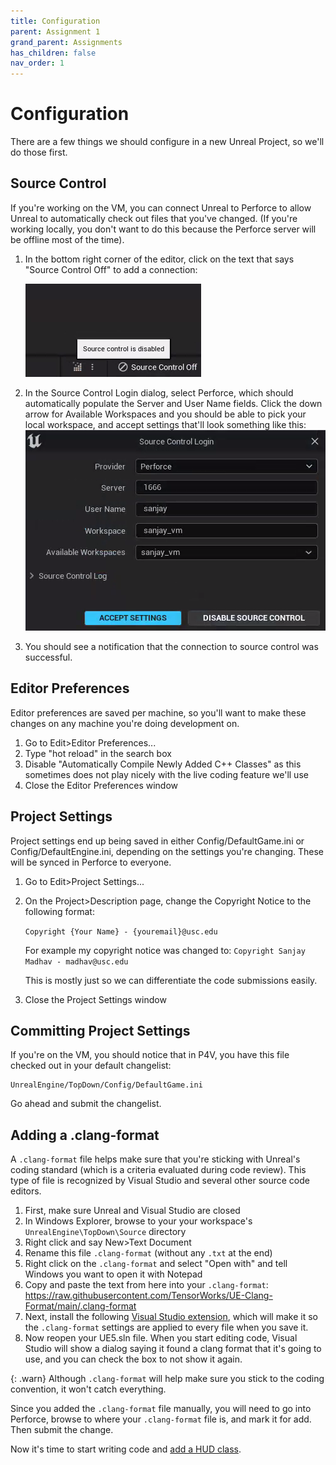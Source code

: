 ```yaml
---
title: Configuration
parent: Assignment 1
grand_parent: Assignments
has_children: false
nav_order: 1
---
```


# Configuration

There are a few things we should configure in a new Unreal Project, so we'll do those first.

## Source Control

If you're working on the VM, you can connect Unreal to Perforce to allow Unreal to automatically check out files that you've changed. (If you're working locally, you don't want to do this because the Perforce server will be offline most of the time).

1. In the bottom right corner of the editor, click on the text that says "Source Control Off" to add a connection:

   ![Source Control Off](images/01/source-control1.png)
2. In the Source Control Login dialog, select Perforce, which should automatically populate the Server and User Name fields. Click the down arrow for Available Workspaces and you should be able to pick your local workspace, and accept settings that'll look something like this:
   ![Source Control Login](images/01/source-control2.png)
3. You should see a notification that the connection to source control was successful.

## Editor Preferences

Editor preferences are saved per machine, so you'll want to make these changes on any machine you're doing development on.

1. Go to Edit>Editor Preferences...
2. Type "hot reload" in the search box
3. Disable "Automatically Compile Newly Added C++ Classes" as this sometimes does not play nicely with the live coding feature we'll use
6. Close the Editor Preferences window

## Project Settings

Project settings end up being saved in either Config/DefaultGame.ini or Config/DefaultEngine.ini, depending on the settings you're changing. These will be synced in Perforce to everyone.

1. Go to Edit>Project Settings...
2. On the Project>Description page, change the Copyright Notice to the following format:
   
   `Copyright {Your Name} - {youremail}@usc.edu`
   
   For example my copyright notice was changed to:
   `Copyright Sanjay Madhav - madhav@usc.edu`
   
   This is mostly just so we can differentiate the code submissions easily.
3. Close the Project Settings window

## Committing Project Settings

If you're on the VM, you should notice that in P4V, you have this file checked out in your default changelist:

```
UnrealEngine/TopDown/Config/DefaultGame.ini
```

Go ahead and submit the changelist.

## Adding a .clang-format

A `.clang-format` file helps make sure that you're sticking with Unreal's coding standard (which is a criteria evaluated during code review). This type of file is recognized by Visual Studio and several other source code editors.

1. First, make sure Unreal and Visual Studio are closed
2. In Windows Explorer, browse to your your workspace's `UnrealEngine\TopDown\Source` directory
3. Right click and say New>Text Document
4. Rename this file `.clang-format` (without any `.txt` at the end)
5. Right click on the `.clang-format` and select "Open with" and tell Windows you want to open it with Notepad
6. Copy and paste the text from here into your `.clang-format`: https://raw.githubusercontent.com/TensorWorks/UE-Clang-Format/main/.clang-format
7. Next, install the following [Visual Studio extension](https://marketplace.visualstudio.com/items?itemName=mynkow.FormatdocumentonSave), which will make it so the `.clang-format` settings are applied to every file when you save it.
8. Now reopen your UE5.sln file. When you start editing code, Visual Studio will show a dialog saying it found a clang format that it's going to use, and you can check the box to not show it again.

{: .warn}
Although `.clang-format` will help make sure you stick to the coding convention, it won't catch everything.

Since you added the `.clang-format` file manually, you will need to go into Perforce, browse to where your `.clang-format` file is, and mark it for add. Then submit the change.

Now it's time to start writing code and [add a HUD class](01-02.html).
